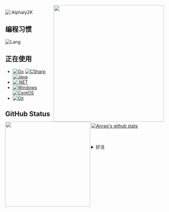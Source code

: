 <img align="right" src="https://static.wikia.nocookie.net/typemoon/images/f/fb/BerserkerCC.png/revision/latest/scale-to-width-down/400?cb=20141229150146" width="350" height="370"/>

![:Alphaly2K](https://count.getloli.com/get/@Alphaly2K?theme=gelbooru)
## 编程习惯
![Lang](https://github-readme-stats.vercel.app/api/top-langs/?username=Alphaly2K&layout=compact)

<img src="https://cloud.alphaly.net/api/v3/file/get/6/Ilya_saber_lily.png?sign=764cvLECClGs0CyoC8lLTlLyNgYhAOKCmLo9gOuxm_8%3D%3A0" align="left" width="270"/>

## 正在使用
- [![Go](https://img.shields.io/badge/-Go-00ACD7?style=flat-square&logo=Go&logoColor=fff)](https://golang.org) [![CSharp](https://img.shields.io/badge/C%23-0B9E0B.svg?style=flat-square&logo=csharp&logoColor=fff)](https://docs.microsoft.com/en-us/dotnet/csharp/) [![Java](https://img.shields.io/badge/Java-E61F24.svg?style=flat-square&logo=java&logoColor=fff)](https://www.java.com)
- [![.NET](https://img.shields.io/badge/.Net-512BD4.svg?style=flat-square&logo=dotnet&logoColor=white)](https://dotnet.microsoft.com/)
- [![Windows](https://img.shields.io/badge/Windows11-0078d7?style=flat-square&logo=windows&logoColor=fff)](https://blogs.windows.com/)  [![CentOS](https://img.shields.io/badge/-CentOS-262474?logo=centos&style=flat-square)](https://www.centos.org/)
- [![Git](https://img.shields.io/badge/-Git-f05032?style=flat-square&logo=git&logoColor=white)](https://git-scm.com/)

## GitHub Status
[![Anrag's github stats](https://github-readme-stats.vercel.app/api?username=alphaly2k)](https://github.com/anuraghazra/github-readme-stats)

<br/>
<br/>
<details>
<summary>好活</summary>
<p>
  <img src="https://static.wikia.nocookie.net/typemoon/images/8/8d/FGO_Saber.png/revision/latest/thumbnail-down/width/200/height/200?cb=20210402045042" width="60"/>
  <img src="https://static.wikia.nocookie.net/typemoon/images/5/5e/FGO_Archer.png/revision/latest/scale-to-width-down/142?cb=20210402045118" width="60"/>
  <img src="https://static.wikia.nocookie.net/typemoon/images/f/f7/FGO_Lancer.png/revision/latest/thumbnail-down/width/200/height/200?cb=20210402045007" width="60"/>
  <img src="https://static.wikia.nocookie.net/typemoon/images/e/e6/FGO_Berserker.png/revision/latest/thumbnail-down/width/200/height/200?cb=20210402045004" width="60"/>
  <img src="https://static.wikia.nocookie.net/typemoon/images/8/8d/FGO_Caster.png/revision/latest/scale-to-width-down/142?cb=20210407031405" width="60"/>
  <img src="https://static.wikia.nocookie.net/typemoon/images/f/f5/FGO_Rider.png/revision/latest/thumbnail-down/width/200/height/200?cb=20210402045127" width="60"/>
  <img src="https://static.wikia.nocookie.net/typemoon/images/0/0c/FGO_Assassin.png/revision/latest/thumbnail-down/width/200/height/200?cb=20210402044950" width="60"/>
  <img src="https://static.wikia.nocookie.net/typemoon/images/a/a6/FGO_Ruler.png/revision/latest/thumbnail-down/width/200/height/200?cb=20210402045121" width="60"/>
  <img src="https://static.wikia.nocookie.net/typemoon/images/f/f7/FGO_Avenger.png/revision/latest/thumbnail-down/width/200/height/200?cb=20210402045124" width="60"/>
  <img src="https://static.wikia.nocookie.net/typemoon/images/d/d4/FGO_Mooncancer.png/revision/latest/thumbnail-down/width/200/height/200?cb=20210402045015" width="60"/>
  <img src="https://static.wikia.nocookie.net/typemoon/images/c/cc/FGO_Foreigner.png/revision/latest/thumbnail-down/width/200/height/200?cb=20210402045115" width="60"/>
  <img src="https://static.wikia.nocookie.net/typemoon/images/9/90/FGO_Shielder.png/revision/latest/thumbnail-down/width/200/height/200?cb=20210402043838" width="60"/>
  <img src="https://static.wikia.nocookie.net/typemoon/images/9/9c/FGO_Beast.png/revision/latest/thumbnail-down/width/200/height/200?cb=20200417192333" width="60"/>
</p>
